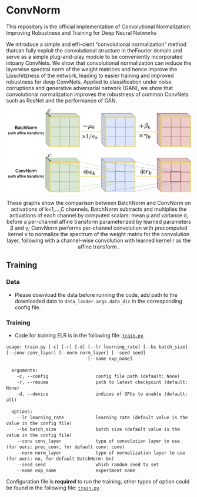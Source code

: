 # ConvNorm
This repository is the official implementation of Convolutional Normalization: Improving Robustness and Training for Deep Neural Networks

We introduce a simple and effi-cient “convolutional normalization” method thatcan fully exploit the convolutional structure in theFourier domain and serve as a simple plug-and-play module to be conveniently incorporated intoany ConvNets. We show that convolutional normalization can reduce the layerwise spectral norm of the weight matrices and hence improve the Lipschitzness of the network, leading to easier training and improved robustness for deep ConvNets. Applied to classification under noise corruptions and generative adversarial network (GAN), we show that convolutional normalization improves the robustness of common ConvNets such as ResNet and the performance of GAN.

<p float="left" align="center">
<img src="ConvNorm_concept.png" width="800" /> 
<figcaption align="center">
These graphs show the comparison between BatchNorm and ConvNorm on activations of k=1,...,C channels. BatchNorm subtracts and multiplies the activations of each channel by computed scalars: mean µ and variance σ, before a per-channel affine transform parameterized by learned parameters β and γ; ConvNorm performs per-channel convolution with precomputed kernel v to normalize the spectrum of the weight matrix for the convolution layer, following with a channel-wise convolution with learned kernel r as the affine transform..
</figcaption>
</p>

## Training
### Data
- Please download the data before running the code, add path to the downloaded data to `data_loader.args.data_dir` in the corresponding config file.
### Training
- Code for training ELR is in the following file: [`train.py`](./train.py).
```
usage: train.py [-c] [-r] [-d] [--lr learning_rate] [--bs batch_size] [--conv conv_layer] [--norm norm_layer] [--seed seed]
                               [--name exp_name] 

  arguments:
    -c, --config                  config file path (default: None)
    -r, --resume                  path to latest checkpoint (default: None)
    -d, --device                  indices of GPUs to enable (default: all)     
  
  options:
    --lr learning_rate            learning rate (default value is the value in the config file)
    --bs batch_size               batch size (default value is the value in the config file)
    --conv conv_layer             type of convolution layer to use (for ours: prec_conv, for default conv: conv)
    --norm norm_layer             type of normalization layer to use (for ours: no, for default BatchNorm: bn)
    --seed seed                   which random seed to set
    --name exp_name               experiment name
```
Configuration file is **required** to run the training, other types of option could be found in the following file: [`train.py`](./train.py).
